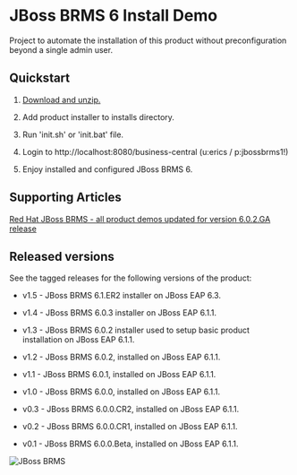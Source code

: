 JBoss BRMS 6 Install Demo 
=========================

Project to automate the installation of this product without preconfiguration beyond a single admin user.

Quickstart
----------

1. [Download and unzip.](https://github.com/eschabell/brms-install-demo/archive/master.zip)

2. Add product installer to installs directory.

3. Run 'init.sh' or 'init.bat' file.

4. Login to http://localhost:8080/business-central  (u:erics / p:jbossbrms1!)

5. Enjoy installed and configured JBoss BRMS 6.


Supporting Articles
-------------------

[Red Hat JBoss BRMS - all product demos updated for version 6.0.2.GA release](http://www.schabell.org/2014/07/redhat-jboss-brms-product-demos-6.0.2-updated.html)


Released versions
-----------------

See the tagged releases for the following versions of the product:

- v1.5 - JBoss BRMS 6.1.ER2 installer on JBoss EAP 6.3.

- v1.4 - JBoss BRMS 6.0.3 installer on JBoss EAP 6.1.1.

- v1.3 - JBoss BRMS 6.0.2 installer used to setup basic product installation on JBoss EAP 6.1.1.

- v1.2 - JBoss BRMS 6.0.2, installed on JBoss EAP 6.1.1.

- v1.1 - JBoss BRMS 6.0.1, installed on JBoss EAP 6.1.1.

- v1.0 - JBoss BRMS 6.0.0, installed on JBoss EAP 6.1.1.

- v0.3 - JBoss BRMS 6.0.0.CR2, installed on JBoss EAP 6.1.1.

- v0.2 - JBoss BRMS 6.0.0.CR1, installed on JBoss EAP 6.1.1.

- v0.1 - JBoss BRMS 6.0.0.Beta, installed on JBoss EAP 6.1.1.


![JBoss BRMS](https://github.com/eschabell/brms-install-demo/blob/master/support/jboss-brms.png?raw=true)
